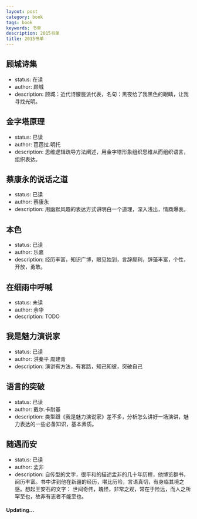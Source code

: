 ```yaml
---
layout: post
category: book
tags: book
keywords: 书单
description: 2015书单
title: 2015书单
---
```


顾城诗集
---
* status: 在读
* author: 顾城
* description: 顾城：近代诗朦胧派代表，名句：黑夜给了我黑色的眼睛，让我寻找光明。

金字塔原理
---
* status: 已读
* author: 芭芭拉.明托
* description: 思维逻辑疏导方法阐述，用金字塔形象组织思维从而组织语言，组织表达。

蔡康永的说话之道
---
* status: 已读
* author: 蔡康永
* description: 用幽默风趣的表达方式讲明白一个道理，深入浅出，情商爆表。

本色
---
* status: 已读
* author: 乐嘉
* description: 经历丰富，知识广博，眼见独到，言辞犀利，辞藻丰富，个性，开放，勇敢。

在细雨中呼喊
---
* status: 未读
* author: 余华
* description: TODO

我是魅力演说家
---
* status: 已读
* author: 洪秦平 周建青
* description: 演讲有方法，有套路，知己知彼，突破自己

语言的突破
---
* status: 已读
* author: 戴尔.卡耐基
* description: 类型跟《我是魅力演说家》差不多，分析怎么讲好一场演讲，魅力表达的一些必备知识，基本素质。

随遇而安
---
* status: 已读
* author: 孟非
* description: 自传型的文字，很平和的描述孟非的几十年历程，他博览群书，阅历丰富。书中讲到他在新疆的经历，堪比历险，言语真切，有身临其境之感。想起王安石的文字：
世间奇伟，瑰怪，非常之观，常在于险远，而人之所罕至也，故非有志者不能至也。

#### Updating...
